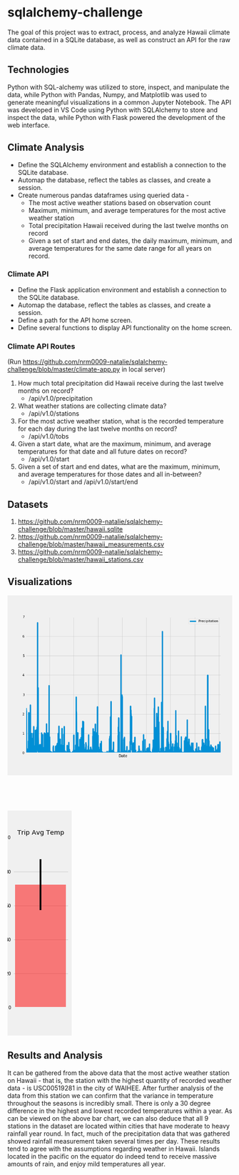 # sqlalchemy-challenge

The goal of this project was to extract, process, and analyze Hawaii climate data contained in a SQLite database, as well as construct an API for the raw climate data. 

## Technologies

Python with SQL-alchemy was utilized to store, inspect, and manipulate the data, while Python with Pandas, Numpy, and Matplotlib was used to generate meaningful visualizations in a common Jupyter Notebook. The API was developed in VS Code using Python with SQLAlchemy to store and inspect the data, while Python with Flask powered the development of the web interface. 

## Climate Analysis

* Define the SQLAlchemy environment and establish a connection to the SQLite database.
* Automap the database, reflect the tables as classes, and create a session.
* Create numerous pandas dataframes using queried data - 
    * The most active weather stations based on observation count
    * Maximum, minimum, and average temperatures for the most active weather station
    * Total precipitation Hawaii received during the last twelve months on record
    * Given a set of start and end dates, the daily maximum, minimum, and average temperatures for the same date range for all years on record.


### Climate API

* Define the Flask application environment and establish a connection to the SQLite database.
* Automap the database, reflect the tables as classes, and create a session.
* Define a path for the API home screen.
* Define several functions to display API functionality on the home screen.


### Climate API Routes
(Run https://github.com/nrm0009-natalie/sqlalchemy-challenge/blob/master/climate-app.py in local server)

1. How much total precipitation did Hawaii receive during the last twelve months on record?
    * /api/v1.0/precipitation
2. What weather stations are collecting climate data?
    * /api/v1.0/stations
3. For the most active weather station, what is the recorded temperature for each day during the last twelve months on record?
    * /api/v1.0/tobs
4. Given a start date, what are the maximum, minimum, and average temperatures for that date and all future dates on record?
    * /api/v1.0/start
5. Given a set of start and end dates, what are the maximum, minimum, and average temperatures for those dates and all in-between?
    * /api/v1.0/start and /api/v1.0/start/end

## Datasets

1. https://github.com/nrm0009-natalie/sqlalchemy-challenge/blob/master/hawaii.sqlite
2. https://github.com/nrm0009-natalie/sqlalchemy-challenge/blob/master/hawaii_measurements.csv
3. https://github.com/nrm0009-natalie/sqlalchemy-challenge/blob/master/hawaii_stations.csv



## Visualizations

<img src = https://github.com/nrm0009-natalie/sqlalchemy-challenge/blob/master/Precipitation_2016-1017.png>

## 
<img scr = https://github.com/nrm0009-natalie/sqlalchemy-challenge/blob/master/sqlalchemy_histogram.png>




## 
<img src = https://github.com/nrm0009-natalie/sqlalchemy-challenge/blob/master/sqlalchemy_bargraph.png>


## Results and Analysis

It can be gathered from the above data that the most active weather station on Hawaii - that is, the station with the highest quantity of recorded weather data - is USC00519281 in the city of WAIHEE. After further analysis of the data from this station we can confirm that the variance in temperature throughout the seasons is incredibly small. There is only a 30 degree difference in the highest and lowest recorded temperatures within a year.
As can be viewed on the above bar chart, we can also deduce that all 9 stations in the dataset are located within cities that have moderate to heavy rainfall year round. In fact, much of the precipitation data that was gathered showed rainfall measurement taken several times per day. 
These results tend to agree with the assumptions regarding weather in Hawaii. Islands located in the pacific on the equator do indeed tend to receive massive amounts of rain, and enjoy mild temperatures all year.
